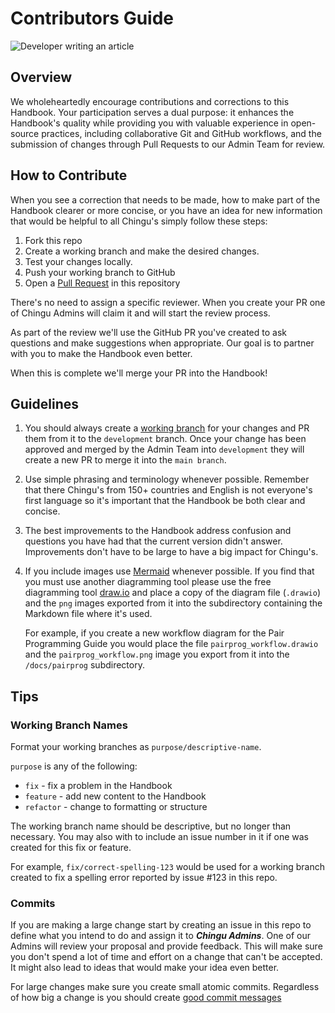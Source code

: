 # Contributors Guide

![Developer writing an article](./assets/Developer_contributing_to_OSS.jpeg)

## Overview

We wholeheartedly encourage contributions and corrections to this Handbook. Your participation serves a dual purpose: it enhances the Handbook's quality while providing you with valuable experience in open-source practices, including collaborative Git and GitHub workflows, and the submission of changes through Pull Requests to our Admin Team for review.

## How to Contribute

When you see a correction that needs to be made, how to make part of the
Handbook clearer or more concise, or you have an idea for new information
that would be helpful to all Chingu's simply follow these steps:

1. Fork this repo
2. Create a working branch and make the desired changes.
3. Test your changes locally.
4. Push your working branch to GitHub
5. Open a [Pull Request](https://github.com/chingu-voyages/Handbook/pulls)
   in this repository

There's no need to assign a specific reviewer. When you create your PR one of
Chingu Admins will claim it and will start the review process.

As part of the review we'll use the GitHub PR you've created to ask questions
and make suggestions when appropriate. Our goal is to partner with you to make
the Handbook even better.

When this is complete we'll merge your PR into the Handbook!

## Guidelines

1. You should always create a [working branch](#working-branch-names) for your
   changes and PR them from it to the `development` branch. Once your change has
   been approved and merged by the Admin Team into `development` they will create
   a new PR to merge it into the `main branch`.

2. Use simple phrasing and terminology whenever possible. Remember that there
   Chingu's from 150+ countries and English is not everyone's first language so
   it's important that the Handbook be both clear and concise.

3. The best improvements to the Handbook address confusion and questions you
   have had that the current version didn't answer. Improvements don't have to be
   large to have a big impact for Chingu's.

4. If you include images use [Mermaid](https://mermaid.js.org/intro/) whenever
   possible. If you find that you must use another diagramming tool please use
   the free diagramming tool [draw.io](https://www.drawio.com/) and place a copy
   of the diagram file (`.drawio`) and the `png` images exported from it into the
   subdirectory containing the Markdown file where it's used.

   For example, if you create a new workflow diagram for the Pair Programming
   Guide you would place the file `pairprog_workflow.drawio` and the
   `pairprog_workflow.png` image you export from it into the `/docs/pairprog`
   subdirectory.

## Tips

### Working Branch Names

Format your working branches as `purpose/descriptive-name`.

`purpose` is any of the following:

- `fix` - fix a problem in the Handbook
- `feature` - add new content to the Handbook
- `refactor` - change to formatting or structure

The working branch name should be descriptive, but no longer than necessary.
You may also with to include an issue number in it if one was created for
this fix or feature.

For example, `fix/correct-spelling-123` would be used for a working branch
created to fix a spelling error reported by issue #123 in this repo.

### Commits

If you are making a large change start by creating an issue in this repo to
define what you intend to do and assign it to **_Chingu Admins_**. One of our
Admins will review your proposal and provide feedback. This will make sure
you don't spend a lot of time and effort on a change that can't be
accepted. It might also lead to ideas that would make your idea even better.

For large changes make sure you create small atomic commits. Regardless of how
big a change is you should create [good commit messages](https://chiamakaikeanyi.dev/how-to-write-good-git-commit-messages/)
